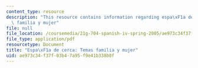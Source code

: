 ```yaml
---
content_type: resource
description: "This resource contains information regarding espa\xF1a de cerca: Temas\
  \ familia y mujer"
file: null
file_location: /coursemedia/21g-704-spanish-iv-spring-2005/ae973c34f37f03b47a95f9e41b338b0f_MIT21G_704S05_familia_y_mu.pdf
file_type: application/pdf
resourcetype: Document
title: "Espa\xF1a de cerca: Temas familia y mujer"
uid: ae973c34-f37f-03b4-7a95-f9e41b338b0f
---
```


